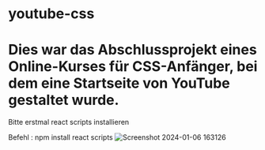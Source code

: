 # youtube-css

# Dies war das Abschlussprojekt eines Online-Kurses für CSS-Anfänger, bei dem eine Startseite von YouTube gestaltet wurde.

Bitte erstmal react scripts installieren

Befehl : npm install react scripts
![Screenshot 2024-01-06 163126](https://github.com/Fjorin1/youtube-css/assets/87670297/fbf92763-5e1e-4d62-ab0e-7f1b0f19b163)
